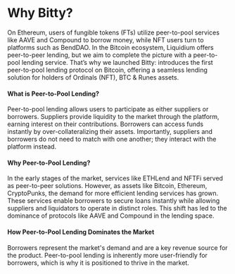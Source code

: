 # Why Bitty?

On Ethereum, users of fungible tokens (FTs) utilize peer-to-pool services like AAVE and Compound to borrow money, while NFT users turn to platforms such as BendDAO. In the Bitcoin ecosystem, Liquidium offers peer-to-peer lending, but we aim to complete the picture with a peer-to-pool lending service. That’s why we launched Bitty:  introduces the first peer-to-pool lending protocol on Bitcoin, offering a seamless lending solution for holders of Ordinals (NFT), BTC & Runes assets.&#x20;

#### What is Peer-to-Pool Lending?

Peer-to-pool lending allows users to participate as either suppliers or borrowers. Suppliers provide liquidity to the market through the platform, earning interest on their contributions. Borrowers can access funds instantly by over-collateralizing their assets. Importantly, suppliers and borrowers do not need to match with one another; they interact with the platform instead.

#### Why Peer-to-Pool Lending?

In the early stages of the market, services like ETHLend and NFTFi served as peer-to-peer solutions. However, as assets like Bitcoin, Ethereum, CryptoPunks, the demand for more efficient lending services has grown. These services enable borrowers to secure loans instantly while allowing suppliers and liquidators to operate in distinct roles. This shift has led to the dominance of protocols like AAVE and Compound in the lending space.

#### How Peer-to-Pool Lending Dominates the Market

Borrowers represent the market's demand and are a key revenue source for the product. Peer-to-pool lending is inherently more user-friendly for borrowers, which is why it is positioned to thrive in the market.


